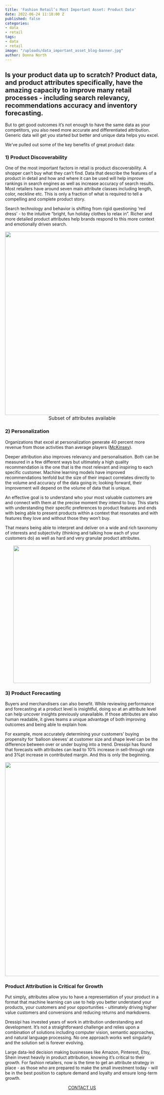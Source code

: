 ```yaml
---
title: 'Fashion Retail’s Most Important Asset: Product Data'
date: 2022-06-24 11:18:00 Z
published: false
categories:
- data
- retail
tags:
- data
- retail
image: "/uploads/data_important_asset_blog-banner.jpg"
author: Donna North
---
```


## Is your product data up to scratch? Product data, and product attributes specifically, have the amazing capacity to improve many retail processes - including search relevancy, recommendations accuracy and inventory forecasting.

But to get good outcomes it’s not enough to have the same data as your competitors, you also need more accurate and differentiated attribution. Generic data will get you started but better and unique data helps you excel.

We’ve pulled out some of the key benefits of great product data:

### 1) Product Discoverability

One of the most important factors in retail is product discoverability. A shopper can’t buy what they can’t find. Data that describe the features of a product in detail and how and where it can be used will help improve rankings in search engines as well as increase accuracy of search results. Most retailers have around seven main attribute classes including length, color, neckline etc. This is only a fraction of what is required to tell a compelling and complete product story. 

Search technology and behavior is shifting from rigid questioning ‘red dress’ - to the intuitive “bright, fun holiday clothes to relax in”. Richer and more detailed product attributes help brands respond to this more context and emotionally driven search. 

<p style="text-align: center; font-size:12pt;"><img style="margin-left: 0px; width: 600px;" src="/uploads/data_important_asset_blog-dress_attributes.png"/><br> Subset of attributes available</p>

### 2) Personalization

Organizations that excel at personalization generate 40 percent more revenue from those activities than average players ([McKinsey](https://www.mckinsey.com/business-functions/growth-marketing-and-sales/our-insights/the-value-of-getting-personalization-right-or-wrong-is-multiplying)).

Deeper attribution also improves relevancy and personalisation. Both can be measured in a few different ways but ultimately a high quality recommendation is the one that is the most relevant and inspiring to each specific customer. Machine learning models have improved recommendations tenfold but the size of their impact correlates directly to the volume and accuracy of the data going in; looking forward, their improvement will depend on the volume of data that is unique. 

An effective goal is to understand who your most valuable customers are and connect with them at the precise moment they intend to buy. This starts with understanding their specific preferences to product features and ends with being able to present products within a context that resonates and with features they love and without those they won’t buy. 

That means being able to interpret and deliver on a wide and rich taxonomy of interests and subjectivity (thinking and talking how each of your customers do) as well as hard and very granular product attributes.

<p style="text-align: center; font-size:12pt;"><img style="margin-left: 0px; width: 450px;" src="/uploads/data_important_asset_blog-outfit.jpg"/></p>

### 3) Product Forecasting

Buyers and merchandisers can also benefit. While reviewing performance and forecasting at a product level is insightful, doing so at an attribute level can help uncover insights previously unavailable. If those attributes are also human readable, it gives teams a unique advantage of both improving outcomes and being able to explain how. 

For example, more accurately determining your customers’ buying propensity for ‘balloon sleeves’ at customer size and shape level can be the difference between over or under buying into a trend. Dressipi has found that forecasts with attributes can lead to 10% increase in sell-through rate and 3%pt increase in contributed margin. And this is only the beginning. 

<p style="text-align: center; font-size:12pt;"><img style="margin-left: 0px; width: 700px;" src=""/></p>

### Product Attribution is Critical for Growth

Put simply, attributes allow you to have a representation of your product in a format that machine learning can use to help you better understand your products, your customers and your opportunities - ultimately driving higher value customers and conversions and reducing returns and markdowns. 

Dressipi has invested years of work in attribution understanding and development. It’s not a straightforward challenge and relies upon a combination of solutions including computer vision, semantic approaches, and natural language processing. No one approach works well singularly and the solution set is forever evolving. 

Large data-led decision making businesses like Amazon, Pinterest, Etsy, Shein invest heavily in product attribution, knowing it’s critical to their growth. For fashion retailers, now is the time to get an attribute strategy in place - as those who are prepared to make the small investment today - will be in the best position to capture demand and loyalty and ensure long-term growth.

<p style="text-align:center"><a href="/company/demo/" class="button button-primary">CONTACT US</a></p>
